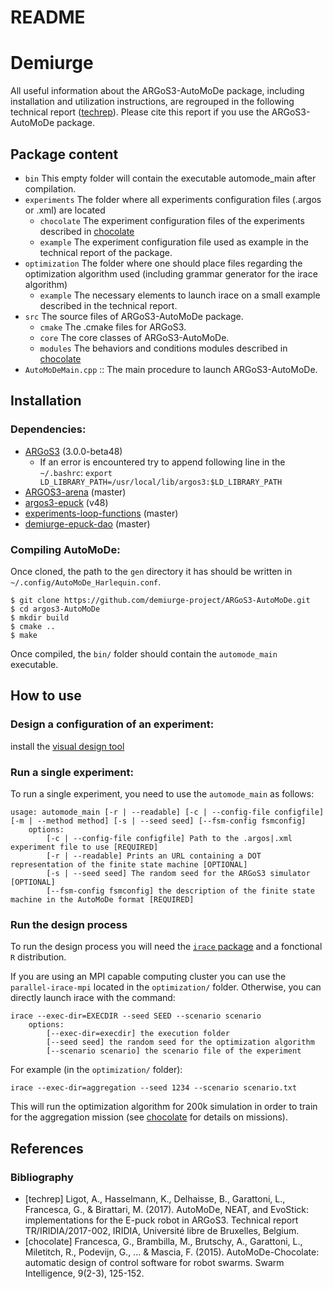 # README
Demiurge
=====================

All useful information about the ARGoS3-AutoMoDe package, including
installation and utilization instructions, are regrouped in the
following technical report ([techrep](#bibliography)). Please cite this report if
you use the ARGoS3-AutoMoDe package.

## Package content

- `bin` This empty folder will contain the executable automode_main
after compilation.
- `experiments` The folder where all experiments configuration files
  (.argos or .xml) are located
    - `chocolate` The experiment configuration files of the
        experiments described in [chocolate](#bibliography)
    - `example` The experiment configuration file used as example in
        the technical report of the package.
- `optimization` The folder where one should place files regarding
    the optimization algorithm used (including grammar generator for
    the irace algorithm)
    - `example` The necessary elements to launch irace on a small example described in the technical report.
- `src` The source files of ARGoS3-AutoMoDe package.
    - `cmake` The .cmake files for ARGoS3.
    - `core` The core classes of ARGoS3-AutoMoDe.
    - `modules` The behaviors and conditions modules described in [chocolate](#bibliography)
- `AutoMoDeMain.cpp` :: The main procedure to launch ARGoS3-AutoMoDe.


## Installation
### Dependencies:
- [ARGoS3](https://github.com/ilpincy/argos3) (3.0.0-beta48)
  - If an error is encountered try to append following line in the `~/.bashrc`: `export LD_LIBRARY_PATH=/usr/local/lib/argos3:$LD_LIBRARY_PATH`
- [ARGOS3-arena](https://github.com/dysoxor/argos3-arena) (master)
- [argos3-epuck](https://github.com/demiurge-project/argos3-epuck) (v48)
- [experiments-loop-functions](https://github.com/demiurge-project/experiments-loop-functions) (master)
- [demiurge-epuck-dao](https://github.com/dysoxor/demiurge-epuck-dao) (master)

### Compiling AutoMoDe:
Once cloned, the path to the `gen` directory it has should be written in `~/.config/AutoMoDe_Harlequin.conf`.

    $ git clone https://github.com/demiurge-project/ARGoS3-AutoMoDe.git
    $ cd argos3-AutoMoDe
    $ mkdir build
    $ cmake ..
    $ make

Once compiled, the `bin/` folder should contain the `automode_main`
executable.


## How to use

### Design a configuration of an experiment:
install the [visual design tool](https://github.com/KenN7/AutoMoDe-visualization-tool)

### Run a single experiment:
To run a single experiment, you need to use the `automode_main`
as follows:

    usage: automode_main [-r | --readable] [-c | --config-file configfile] [-m | --method method] [-s | --seed seed] [--fsm-config fsmconfig]
        options:
            [-c | --config-file configfile] Path to the .argos|.xml experiment file to use [REQUIRED]
            [-r | --readable] Prints an URL containing a DOT representation of the finite state machine [OPTIONAL]
            [-s | --seed seed] The random seed for the ARGoS3 simulator [OPTIONAL]
            [--fsm-config fsmconfig] the description of the finite state machine in the AutoMoDe format [REQUIRED]


### Run the design process
To run the design process you will need the
[`irace` package](http://iridia.ulb.ac.be/irace/) and a
fonctional `R` distribution.

If you are using an MPI capable computing cluster you can use the
`parallel-irace-mpi` located in the `optimization/` folder.
Otherwise, you can directly launch irace with the command:

    irace --exec-dir=EXECDIR --seed SEED --scenario scenario
        options:
            [--exec-dir=execdir] the execution folder
            [--seed seed] the random seed for the optimization algorithm
            [--scenario scenario] the scenario file of the experiment

For example (in the `optimization/` folder):

    irace --exec-dir=aggregation --seed 1234 --scenario scenario.txt

This will run the optimization algorithm for 200k simulation in order
to train for the aggregation mission (see [chocolate](#bibliography) for details
on missions).



## References
### Bibliography

- [techrep] Ligot, A., Hasselmann, K., Delhaisse, B., Garattoni, L., Francesca, G., & Birattari, M. (2017). AutoMoDe, NEAT, and EvoStick: implementations for the E-puck robot in ARGoS3. Technical report TR/IRIDIA/2017-002, IRIDIA, Université libre de Bruxelles, Belgium.
- [chocolate] Francesca, G., Brambilla, M., Brutschy, A., Garattoni, L., Miletitch, R., Podevijn, G., ... & Mascia, F. (2015). AutoMoDe-Chocolate: automatic design of control software for robot swarms. Swarm Intelligence, 9(2-3), 125-152.
